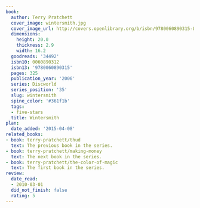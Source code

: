 ```yaml
---
book:
  author: Terry Pratchett
  cover_image: wintersmith.jpg
  cover_image_url: http://covers.openlibrary.org/b/isbn/9780060890315-L.jpg
  dimensions:
    height: 20.0
    thickness: 2.9
    width: 16.2
  goodreads: '34492'
  isbn10: 0060890312
  isbn13: '9780060890315'
  pages: 325
  publication_year: '2006'
  series: Discworld
  series_position: '35'
  slug: wintersmith
  spine_color: '#361f1b'
  tags:
  - five-stars
  title: Wintersmith
plan:
  date_added: '2015-04-08'
related_books:
- book: terry-pratchett/thud
  text: The previous book in the series.
- book: terry-pratchett/making-money
  text: The next book in the series.
- book: terry-pratchett/the-color-of-magic
  text: The first book in the series.
review:
  date_read:
  - 2010-03-01
  did_not_finish: false
  rating: 5
---
```

